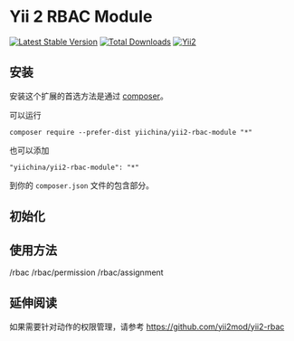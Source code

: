 Yii 2 RBAC Module
===================================

[![Latest Stable Version](https://poser.pugx.org/yiichina/yii2-rbac-module/v/stable.png)](https://packagist.org/packages/yiichina/yii2-rbac-module)
[![Total Downloads](https://poser.pugx.org/yiichina/yii2-rbac-module/downloads.png)](https://packagist.org/packages/yiichina/yii2-rbac-module)
[![Yii2](https://img.shields.io/badge/Powered_by-Yii_Framework-green.svg?style=flat)](http://www.yiiframework.com/)

安装
----

安装这个扩展的首选方法是通过 [composer](http://getcomposer.org/download/)。

可以运行

```
composer require --prefer-dist yiichina/yii2-rbac-module "*"
```

也可以添加

```
"yiichina/yii2-rbac-module": "*"
```

到你的 `composer.json` 文件的包含部分。


初始化
-----


使用方法
-------

/rbac
/rbac/permission
/rbac/assignment

延伸阅读
-------

如果需要针对动作的权限管理，请参考
https://github.com/yii2mod/yii2-rbac